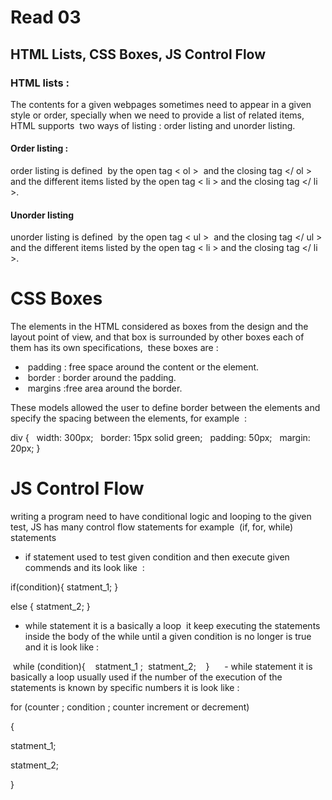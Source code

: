 # Read 03

## HTML Lists, CSS Boxes, JS Control Flow


### HTML lists :

The contents for a given webpages sometimes need to appear in a given style or order, specially when we need to provide a list of related items, HTML supports 
two ways of listing : order listing and unorder listing.

#### Order listing :

order listing is defined  by the open tag < ol >  and the closing tag </ ol > and the different items listed by the open tag < li > and the closing tag </ li >.

#### Unorder listing 

unorder listing is defined  by the open tag < ul >  and the closing tag </ ul > and the different items listed by the open tag < li > and the closing tag </ li >.

# CSS Boxes

The elements in the HTML considered as boxes from the design and the layout point of view, and that box is surrounded by other boxes each of them has its own specifications, 
these boxes are :

-  padding : free space around the content or the element.
-  border : border around the padding.
-  margins :free area around the border.

These models allowed the user to define border between the elements and specify the spacing between the elements, for example  :

div {
  width: 300px;
  border: 15px solid green;
  padding: 50px;
  margin: 20px;
}

# JS Control Flow

writing a program need to have conditional logic and looping to the given test, JS has many control flow statements for example  (if, for, while) statements

- if statement used to test given condition and then execute given commends and its look like  :

if(condition){
statment_1;
}

else {
statment_2;
}

- while statement it is a basically a loop  it keep executing the statements inside the body of the while until a given condition is no longer is true and it is look like :

 while (condition){
 
 statment_1 ;
 statment_2;
 
 }
 
 
 - while statement it is basically a loop usually used if the number of the execution of the statements is known by specific numbers it is look like :

for (counter ; condition ; counter increment or decrement)

{

statment_1;

statment_2;


}





 


